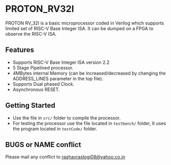 # PROTON_RV32I
PROTON RV_32I is a basic microprocessor coded in Verilog which supports limited set of RISC-V Base Integer ISA. It can be dumped on a FPGA to observe the RISC-V ISA.
## Features
* Supports RISC-V Base Integer ISA version 2.2
* 5 Stage Pipelined processor.
* 4MBytes internal Memory (can be increased/decreased by changing the ADDRESS_LINES parameter in the top file).
* Supports Dual phased Clock.
* Asynchronous RESET.
## Getting Started
* Use the file in `src/` folder to compile the processor.
* For testing the processor use the file located in `testbench/` folder, It uses the program located in `testCode/` folder.
## BUGS or NAME conflict
Please mail any conflict to raghavrastogi08@yahoo.co.in
